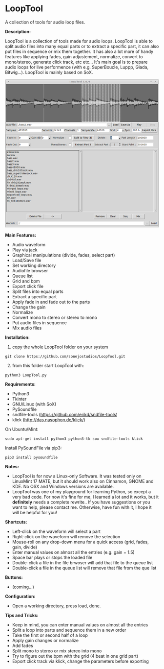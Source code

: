 # LoopTool
A collection of tools for audio loop files.


__Description:__

LoopTool is a collection of tools made for audio loops. LoopTool is able to split audio files into many equal parts or to extract a specific part, it can also put files in sequence or mix them together. It has also a lot more of handy features like applying fades, gain adjustement, normalize, convert to mono/stereo, generate click track, etc etc... It's main goal is to prepare audio loops for live performence (with e.g. SuperBoucle, Luppp, Giada, Bitwig...). LoopTool is mainly based on SoX.

![screenshot](https://github.com/sonejostudios/LoopTool/blob/master/LoopTool104.png "LoopTool")


__Main Features:__

* Audio waveform
* Play via jack
* Graphical manipulations (divide, fades, select part)
* Load/Save file
* Set working directory
* Audiofile browser
* Queue list
* Grid and bpm
* Export click file
* Split files into equal parts
* Extract a specific part
* Apply fade in and fade out to the parts
* Change the gain
* Normalize
* Convert mono to stereo or stereo to mono
* Put audio files in sequence
* Mix audio files

  

__Installation:__

1. copy the whole LoopTool folder on your system
```
git clone https://github.com/sonejostudios/LoopTool.git
```

2. from this folder start LoopTool with: 
```
python3 LoopTool.py
```


__Requirements:__

* Python3
* Tkinter
* GNU/Linux (with SoX)
* PySoundfile
* sndfile-tools (https://github.com/erikd/sndfile-tools)
* klick (http://das.nasophon.de/klick/)


On Ubuntu/Mint:
```
sudo apt-get install python3 python3-tk sox sndfile-tools klick
```
Install PySoundFile via pip3:
```
pip3 install pysoundfile
```



__Notes:__

* LoopTool is for now a Linux-only Software. It was tested only on LinuxMint 17 MATE, but it should work also on Cinnamon, GNOME and KDE. No OSX and Windows versions are available.
* LoopTool was one of my playground for learning Python, so except a very bad code. For now it's fine for me, I learned a lot and it works, but it __definitely__ needs a complete rewrite.. If you have suggestions or you want to help, please contact me. Otherwise, have fun with it, I hope it will be helpful for you!


__Shortcuts:__

* Left-click on the waveform will select a part
* Right-click on the waveform will remove the selection
* Mouse-roll on any drop-down menu for a quick access (grid, fades, gain, divide)
* Enter manual values on almost all the entries (e.g. gain = 1.5)
* Space bar plays or stops the loaded file
* Double-click a file in the file brwoser will add that file to the queue list
* Double-click a file in the queue list will remove that file from the que list

__Buttons:__

* (coming...)




__Configuration:__

* Open a working directory, press load, done.


__Tips and Tricks:__

* Keep in mind, you can enter manual values on almost all the entries
* Split a loop into parts and sequence them in a new order
* Take the first or second half of a loop
* Apply gain changes or normalize
* Add fades
* Split mono to stereo or mix stereo into mono
* Try to figure out the bpm with the grid (4 beat in one grid part)
* Export click track via klick, change the parameters before exporting




